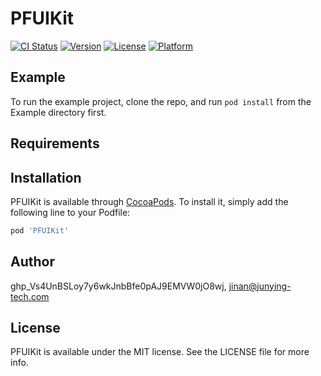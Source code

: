 # PFUIKit

[![CI Status](https://img.shields.io/travis/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/PFUIKit.svg?style=flat)](https://travis-ci.org/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/PFUIKit)
[![Version](https://img.shields.io/cocoapods/v/PFUIKit.svg?style=flat)](https://cocoapods.org/pods/PFUIKit)
[![License](https://img.shields.io/cocoapods/l/PFUIKit.svg?style=flat)](https://cocoapods.org/pods/PFUIKit)
[![Platform](https://img.shields.io/cocoapods/p/PFUIKit.svg?style=flat)](https://cocoapods.org/pods/PFUIKit)

## Example

To run the example project, clone the repo, and run `pod install` from the Example directory first.

## Requirements

## Installation

PFUIKit is available through [CocoaPods](https://cocoapods.org). To install
it, simply add the following line to your Podfile:

```ruby
pod 'PFUIKit'
```

## Author

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, jinan@junying-tech.com

## License

PFUIKit is available under the MIT license. See the LICENSE file for more info.
